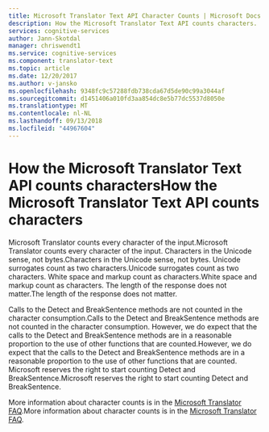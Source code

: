 ```yaml
---
title: Microsoft Translator Text API Character Counts | Microsoft Docs
description: How the Microsoft Translator Text API counts characters.
services: cognitive-services
author: Jann-Skotdal
manager: chriswendt1
ms.service: cognitive-services
ms.component: translator-text
ms.topic: article
ms.date: 12/20/2017
ms.author: v-jansko
ms.openlocfilehash: 9348fc9c57288fdb738cda67d5de90c99a3044af
ms.sourcegitcommit: d1451406a010fd3aa854dc8e5b77dc5537d8050e
ms.translationtype: MT
ms.contentlocale: nl-NL
ms.lasthandoff: 09/13/2018
ms.locfileid: "44967604"
---
```

# <a name="how-the-microsoft-translator-text-api-counts-characters"></a><span data-ttu-id="3aa87-103">How the Microsoft Translator Text API counts characters</span><span class="sxs-lookup"><span data-stu-id="3aa87-103">How the Microsoft Translator Text API counts characters</span></span>

<span data-ttu-id="3aa87-104">Microsoft Translator counts every character of the input.</span><span class="sxs-lookup"><span data-stu-id="3aa87-104">Microsoft Translator counts every character of the input.</span></span> <span data-ttu-id="3aa87-105">Characters in the Unicode sense, not bytes.</span><span class="sxs-lookup"><span data-stu-id="3aa87-105">Characters in the Unicode sense, not bytes.</span></span> <span data-ttu-id="3aa87-106">Unicode surrogates count as two characters.</span><span class="sxs-lookup"><span data-stu-id="3aa87-106">Unicode surrogates count as two characters.</span></span> <span data-ttu-id="3aa87-107">White space and markup count as characters.</span><span class="sxs-lookup"><span data-stu-id="3aa87-107">White space and markup count as characters.</span></span> <span data-ttu-id="3aa87-108">The length of the response does not matter.</span><span class="sxs-lookup"><span data-stu-id="3aa87-108">The length of the response does not matter.</span></span>

<span data-ttu-id="3aa87-109">Calls to the Detect and BreakSentence methods are not counted in the character consumption.</span><span class="sxs-lookup"><span data-stu-id="3aa87-109">Calls to the Detect and BreakSentence methods are not counted in the character consumption.</span></span> <span data-ttu-id="3aa87-110">However, we do expect that the calls to the Detect and BreakSentence methods are in a reasonable proportion to the use of other functions that are counted.</span><span class="sxs-lookup"><span data-stu-id="3aa87-110">However, we do expect that the calls to the Detect and BreakSentence methods are in a reasonable proportion to the use of other functions that are counted.</span></span> <span data-ttu-id="3aa87-111">Microsoft reserves the right to start counting Detect and BreakSentence.</span><span class="sxs-lookup"><span data-stu-id="3aa87-111">Microsoft reserves the right to start counting Detect and BreakSentence.</span></span> 

<span data-ttu-id="3aa87-112">More information about character counts is in the [Microsoft Translator FAQ](https://www.microsoft.com/en-us/translator/faq.aspx).</span><span class="sxs-lookup"><span data-stu-id="3aa87-112">More information about character counts is in the [Microsoft Translator FAQ](https://www.microsoft.com/en-us/translator/faq.aspx).</span></span>
